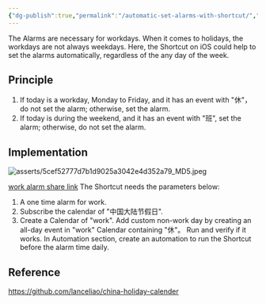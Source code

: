 ```yaml
---
{"dg-publish":true,"permalink":"/automatic-set-alarms-with-shortcut/","created":"2024-03-03T22:03:40.314+08:00","updated":"2024-03-03T23:11:55.787+08:00"}
---
```


The Alarms are necessary for workdays. When it comes to holidays, the workdays are not always weekdays. Here, the Shortcut on iOS could help to set the alarms automatically, regardless of the any day of the week.

## Principle

1. If today is a workday, Monday to Friday, and it has an event with "休"，do not set the alarm; otherwise, set the alarm.
2. If today is during the weekend, and it has an event with "班", set the alarm; otherwise, do not set the alarm.

## Implementation

![asserts/5cef52777d7b1d9025a3042e4d352a79_MD5.jpeg](/img/user/asserts/5cef52777d7b1d9025a3042e4d352a79_MD5.jpeg)

[work alarm share link](https://www.icloud.com/shortcuts/29675182905945aa960d34293b438feb)
The Shortcut needs the parameters below:
1. A one time alarm for work.
2. Subscribe the calendar of "中国大陆节假日".
3. Create a Calendar of "work". Add custom non-work day by creating an all-day event in "work" Calendar containing "休"。
Run and verify if it works. 
In Automation section, create an automation to run the Shortcut before the alarm time daily.


## Reference

https://github.com/lanceliao/china-holiday-calender